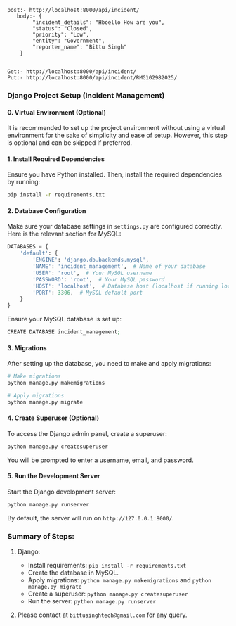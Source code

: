 ```
post:- http://localhost:8000/api/incident/
   body:- {
        "incident_details": "Hboello How are you",
        "status": "Closed",
        "priority": "Low",
        "entity": "Government",
        "reporter_name": "Bittu Singh"
    }


Get:- http://localhost:8000/api/incident/
Put:- http://localhost:8000/api/incident/RMG102982025/
```

### Django Project Setup (Incident Management)

#### 0. Virtual Environment (Optional)
It is recommended to set up the project environment without using a virtual environment for the sake of simplicity and ease of setup. However, this step is optional and can be skipped if preferred.

#### 1. Install Required Dependencies
Ensure you have Python installed. Then, install the required dependencies by running:

```bash
pip install -r requirements.txt
```

#### 2. Database Configuration

Make sure your database settings in `settings.py` are configured correctly. Here is the relevant section for MySQL:

```python
DATABASES = {
    'default': {
        'ENGINE': 'django.db.backends.mysql',
        'NAME': 'incident_management',  # Name of your database
        'USER': 'root',  # Your MySQL username
        'PASSWORD': 'root',  # Your MySQL password
        'HOST': 'localhost',  # Database host (localhost if running locally)
        'PORT': 3306,  # MySQL default port
    }
}
```

Ensure your MySQL database is set up:

```bash
CREATE DATABASE incident_management;
```

#### 3. Migrations

After setting up the database, you need to make and apply migrations:

```bash
# Make migrations
python manage.py makemigrations

# Apply migrations
python manage.py migrate
```

#### 4. Create Superuser (Optional)

To access the Django admin panel, create a superuser:

```bash
python manage.py createsuperuser
```

You will be prompted to enter a username, email, and password.

#### 5. Run the Development Server

Start the Django development server:

```bash
python manage.py runserver
```

By default, the server will run on `http://127.0.0.1:8000/`.

### Summary of Steps:

1. Django:
   - Install requirements: `pip install -r requirements.txt`
   - Create the database in MySQL.
   - Apply migrations: `python manage.py makemigrations` and `python manage.py migrate`
   - Create a superuser: `python manage.py createsuperuser`
   - Run the server: `python manage.py runserver`

2. Please contact at `bittusinghtech@gmail.com` for any query.

